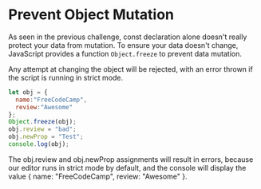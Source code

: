 # Prevent Object Mutation
As seen in the previous challenge, const declaration alone doesn't really protect your data from mutation. To ensure your data doesn't change, JavaScript provides a function ```Object.freeze``` to prevent data mutation.

Any attempt at changing the object will be rejected, with an error thrown if the script is running in strict mode.
```javascript
let obj = {
  name:"FreeCodeCamp",
  review:"Awesome"
};
Object.freeze(obj);
obj.review = "bad";
obj.newProp = "Test";
console.log(obj); 
```
The obj.review and obj.newProp assignments will result in errors, because our editor runs in strict mode by default, and the console will display the value { name: "FreeCodeCamp", review: "Awesome" }.
